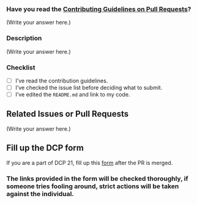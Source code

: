 <!--
Thank you for sending the PR! We appreciate you spending the time to work on these changes.

Help us understand your motivation by explaining why you decided to make this change.

Happy Contributing!

-->

### Have you read the [Contributing Guidelines on Pull Requests](https://github.com/smv1999/CompetitiveProgrammingQuestionBank/blob/master/CONTRIBUTING.md)?

(Write your answer here.)

### Description

(Write your answer here.)

### Checklist

- [ ] I've read the contribution guidelines.
- [ ] I've checked the issue list before deciding what to submit.
- [ ] I've edited the `README.md` and link to my code.

## Related Issues or Pull Requests

(Write your answer here.)

## Fill up the DCP form 

If you are a part of DCP 21, fill up this [form](https://docs.google.com/forms/d/e/1FAIpQLSeRAJnHE4eAa_W0IUeNZgheiy5POX3I3tQB7DtFsiB13D5w2g/viewform) after the PR is merged.


### The links provided in the form will be checked thoroughly, if someone tries fooling around, strict actions will be taken against the individual. 